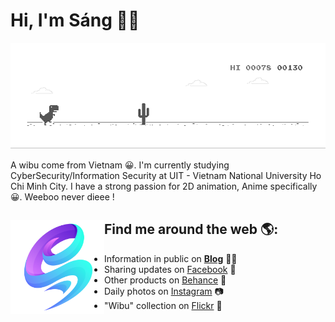 # Hi, I'm Sáng 👋🏾
[![meokisama](dino.gif)](https://facebook.com/slytherinnn)

A wibu come from Vietnam 😀. I'm currently studying CyberSecurity/Information Security at UIT - Vietnam National University Ho Chi Minh City. I have a strong passion for 2D animation, Anime specifically 😀. Weeboo never dieee !


## Find me around the web 🌎:<a href="https://facebook.com/slytherinnn/"><img align="left" width="150" height="150" src="https://github.com/meokisama/meokisama/blob/master/image/2750554.png"></a>
- Information in public on <a href="https://meokisama.github.io/">__Blog__</a> ✍🏾
- Sharing updates on <a href="https://facebook.com/slytherinnn/">Facebook</a> 💼
- Other products on <a href="https://www.behance.net/meokisama">Behance</a> 🏓
- Daily photos on <a href="https://www.instagram.com/hi.im.meoki/">Instagram</a> 📷
- "Wibu" collection on <a href="https://www.flickr.com/photos/meokisama/albums">Flickr</a> 👾

